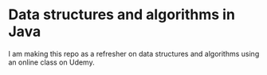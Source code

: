 # Data structures and algorithms in Java

I am making this repo as a refresher on data structures and algorithms using an online class on Udemy.


